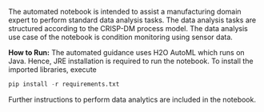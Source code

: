 The automated notebook is intended to assist a manufacturing domain expert to perform standard data analysis tasks. The data analysis tasks are structured according to the CRISP-DM process model. 
The data analysis use case of the notebook is condition monitoring using sensor data.

**How to Run:**
The automated guidance uses H2O AutoML which runs on Java. Hence, JRE installation is required to run the notebook.
To install the imported libraries, execute 

```python
pip install -r requirements.txt
```

Further instructions to perform data analytics are included in the notebook. 
